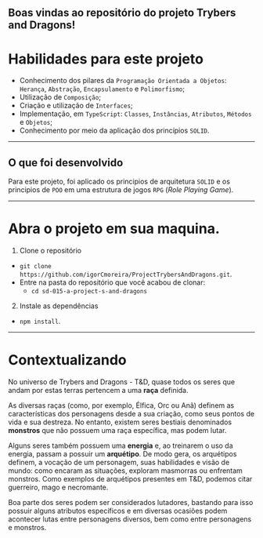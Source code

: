 ## Boas vindas ao repositório do projeto Trybers and Dragons!

# Habilidades para este projeto

- Conhecimento dos pilares da `Programação Orientada a Objetos`: `Herança`, `Abstração`, `Encapsulamento` e `Polimorfismo`;
- Utilização de `Composição`;
- Criação e utilização de `Interfaces`;
- Implementação, em `TypeScript`: `Classes`, `Instâncias`, `Atributos`, `Métodos` e `Objetos`;
- Conhecimento por meio da aplicação dos princípios `SOLID`.

---

## O que foi desenvolvido

Para este projeto, foi aplicado os principios de arquitetura `SOLID` e os principios de `POO` em uma estrutura de jogos `RPG` (_Role Playing Game_).

---

# Abra o projeto em sua maquina.

1. Clone o repositório

- `git clone https://github.com/igorCmoreira/ProjectTrybersAndDragons.git`.
- Entre na pasta do repositório que você acabou de clonar:
  - `cd sd-015-a-project-s-and-dragons`

2. Instale as dependências

- `npm install`.

---

# Contextualizando

No universo de Trybers and Dragons - T&D, quase todos os seres que andam por estas terras pertencem a uma **raça** definida.

As diversas raças (como, por exemplo, Élfica, Orc ou Anã) definem as características dos personagens desde a sua criação, como seus pontos de vida e sua destreza. No entanto, existem seres bestiais denominados **monstros** que não possuem uma raça específica, mas podem lutar.

Alguns seres também possuem uma **energia** e, ao treinarem o uso da energia, passam a possuir um **arquétipo**. De modo gera, os arquétipos definem, a vocação de um personagem, suas habilidades e visão de mundo: como encaram as situações, exploram masmorras ou enfrentam monstros. Como exemplos de arquétipos presentes em T&D, podemos citar guerreiro, mago e necromante.

Boa parte dos seres podem ser considerados lutadores, bastando para isso possuir alguns atributos específicos e em diversas ocasiões podem acontecer lutas entre personagens diversos, bem como entre personagens e monstros.
